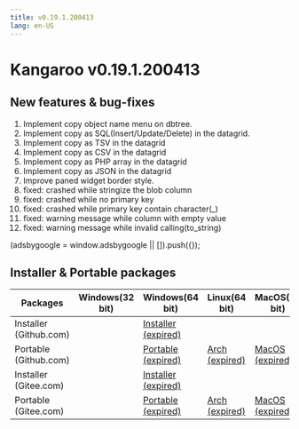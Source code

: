 ```yaml
---
title: v0.19.1.200413
lang: en-US
---
```


# Kangaroo v0.19.1.200413

## New features & bug-fixes
1. Implement copy object name menu on dbtree.
2. Implement copy as SQL(Insert/Update/Delete) in the datagrid.
3. Implement copy as TSV in the datagrid
4. Implement copy as CSV in the datagrid
5. Implement copy as PHP array in the datagrid
6. Implement copy as JSON in the datagrid
7. Improve paned widget border style.
8. fixed: crashed while stringize the blob column
9. fixed: crashed while no primary key
10. fixed: crashed while primary key contain character(_)
11. fixed: warning message while column with empty value
12. fixed: warning message while invalid calling(to_string)

<div>
    <script2 type="text/javascript" async="true" src="https://pagead2.googlesyndication.com/pagead/js/adsbygoogle.js" />
    <ins class="adsbygoogle"
        style="display:block; text-align:center;"
        data-ad-layout="in-article"
        data-ad-format="fluid"
        data-ad-client="ca-pub-3975819313740938"
        data-ad-slot="6760827895"></ins>
    <script2 type="text/javascript">
        (adsbygoogle = window.adsbygoogle || []).push({});
    </script2>
</div>


## Installer & Portable packages <Badge text="link expired" type="warning"/>

| Packages        | Windows(32 bit) | Windows(64 bit) | Linux(64 bit)   | MacOS(64 bit)   |
|-----------------|-----------------|-----------------|-----------------|-----------------|
| Installer<br/>(Github.com) | | [Installer (expired)](https://github.com/dbkangaroo/kangaroo/releases/download/v0.19.1.200413B/Kangaroo_0.19.1.200413_win64.exe) | | |
| Portable<br/>(Github.com)  | | [Portable (expired)](https://github.com/dbkangaroo/kangaroo/releases/download/v0.19.1.200413B/Kangaroo_0.19.1.200413_win64.7z) | [Arch (expired)](https://github.com/dbkangaroo/kangaroo/releases/download/v0.19.1.200413B/Kangaroo_0.19.1.200413_arch.zip) | [MacOS (expired)](https://github.com/dbkangaroo/kangaroo/releases/download/v0.19.1.200413B/Kangaroo_0.19.1.200413_macos.zip) |
| Installer<br/>(Gitee.com) | | [Installer (expired)](https://gitee.com/dbkangaroo/kangaroo/attach_files/372122/download) | | |
| Portable<br/>(Gitee.com)  | | [Portable (expired)](https://gitee.com/dbkangaroo/kangaroo/attach_files/372123/download) | [Arch (expired)](https://gitee.com/dbkangaroo/kangaroo/attach_files/372126/download) | [MacOS (expired)](https://gitee.com/dbkangaroo/kangaroo/attach_files/372125/download) |